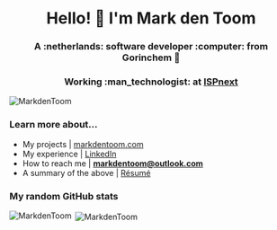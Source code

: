 <h1 align="center">Hello! 👋 I'm Mark den Toom</h1>
<h3 align="center">A :netherlands: software developer :computer: from Gorinchem 🧀</h3>
<h3 align="center">Working :man_technologist: at <a href="https://www.ispnext.com/en/">ISPnext</a></h3>

<p align="left"> 
  <img src="https://komarev.com/ghpvc/?username=MarkdenToom&label=Profile%20views&color=0e75b6&style=flat" alt="MarkdenToom" />
</p>

<h3 align="left">Learn more about...</h3>

- My projects | <a href="https://markdentoom.com/" target="_blank">markdentoom.com</a>
- My experience | <a href="https://www.linkedin.com/in/markdentoom/" target="_blank">LinkedIn</a>
- How to reach me | **markdentoom@outlook.com**
- A summary of the above | <a href="https://markdentoom.com/CV%20Mark%20den%20Toom.pdf" target="_blank">Résumé</a>

<h3 align="left">My random GitHub stats</h3>

<p><img align="left" src="https://github-readme-stats.vercel.app/api/top-langs?username=MarkdenToom&show_icons=true&locale=en&layout=compact" alt="MarkdenToom" /></p>

<p>&nbsp;<img align="center" src="https://github-readme-streak-stats.herokuapp.com/?user=MarkdenToom&" alt="MarkdenToom" /></p>
